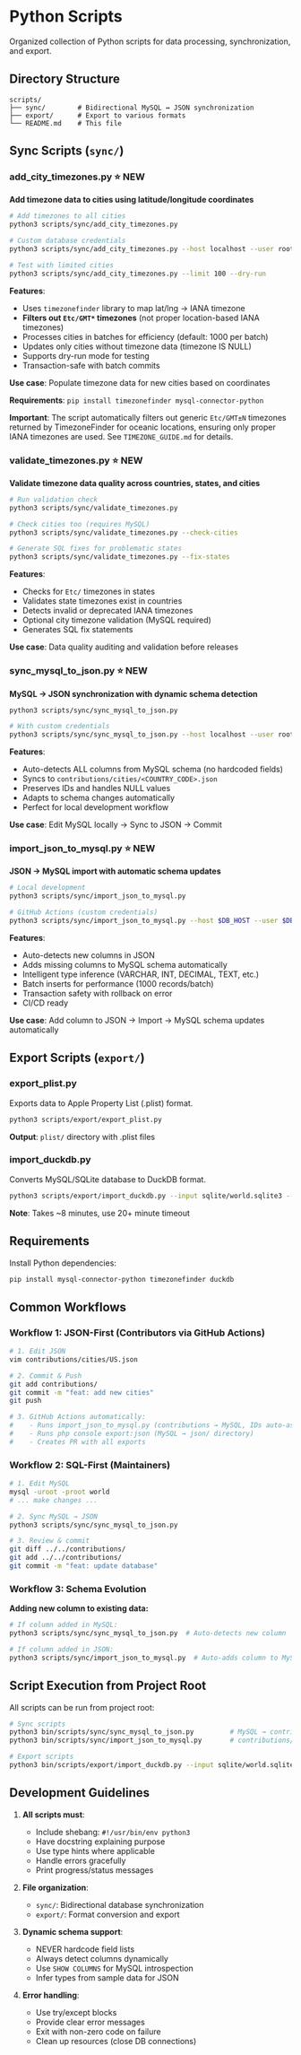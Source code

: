# Python Scripts

Organized collection of Python scripts for data processing, synchronization, and export.

## Directory Structure

```
scripts/
├── sync/        # Bidirectional MySQL ↔ JSON synchronization
├── export/      # Export to various formats
└── README.md    # This file
```

## Sync Scripts (`sync/`)

### add_city_timezones.py ⭐ NEW
**Add timezone data to cities using latitude/longitude coordinates**

```bash
# Add timezones to all cities
python3 scripts/sync/add_city_timezones.py

# Custom database credentials
python3 scripts/sync/add_city_timezones.py --host localhost --user root --password root

# Test with limited cities
python3 scripts/sync/add_city_timezones.py --limit 100 --dry-run
```

**Features**:
- Uses `timezonefinder` library to map lat/lng → IANA timezone
- **Filters out `Etc/GMT*` timezones** (not proper location-based IANA timezones)
- Processes cities in batches for efficiency (default: 1000 per batch)
- Updates only cities without timezone data (timezone IS NULL)
- Supports dry-run mode for testing
- Transaction-safe with batch commits

**Use case**: Populate timezone data for new cities based on coordinates

**Requirements**: `pip install timezonefinder mysql-connector-python`

**Important**: The script automatically filters out generic `Etc/GMT±N` timezones returned by TimezoneFinder for oceanic locations, ensuring only proper IANA timezones are used. See `TIMEZONE_GUIDE.md` for details.

### validate_timezones.py ⭐ NEW
**Validate timezone data quality across countries, states, and cities**

```bash
# Run validation check
python3 scripts/sync/validate_timezones.py

# Check cities too (requires MySQL)
python3 scripts/sync/validate_timezones.py --check-cities

# Generate SQL fixes for problematic states
python3 scripts/sync/validate_timezones.py --fix-states
```

**Features**:
- Checks for `Etc/` timezones in states
- Validates state timezones exist in countries
- Detects invalid or deprecated IANA timezones
- Optional city timezone validation (MySQL required)
- Generates SQL fix statements

**Use case**: Data quality auditing and validation before releases

### sync_mysql_to_json.py ⭐ NEW
**MySQL → JSON synchronization with dynamic schema detection**

```bash
python3 scripts/sync/sync_mysql_to_json.py

# With custom credentials
python3 scripts/sync/sync_mysql_to_json.py --host localhost --user root --password root
```

**Features**:
- Auto-detects ALL columns from MySQL schema (no hardcoded fields)
- Syncs to `contributions/cities/<COUNTRY_CODE>.json`
- Preserves IDs and handles NULL values
- Adapts to schema changes automatically
- Perfect for local development workflow

**Use case**: Edit MySQL locally → Sync to JSON → Commit

### import_json_to_mysql.py ⭐ NEW
**JSON → MySQL import with automatic schema updates**

```bash
# Local development
python3 scripts/sync/import_json_to_mysql.py

# GitHub Actions (custom credentials)
python3 scripts/sync/import_json_to_mysql.py --host $DB_HOST --user $DB_USER --password $DB_PASSWORD
```

**Features**:
- Auto-detects new columns in JSON
- Adds missing columns to MySQL schema automatically
- Intelligent type inference (VARCHAR, INT, DECIMAL, TEXT, etc.)
- Batch inserts for performance (1000 records/batch)
- Transaction safety with rollback on error
- CI/CD ready

**Use case**: Add column to JSON → Import → MySQL schema updates automatically


## Export Scripts (`export/`)

### export_plist.py
Exports data to Apple Property List (.plist) format.

```bash
python3 scripts/export/export_plist.py
```

**Output**: `plist/` directory with .plist files

### import_duckdb.py
Converts MySQL/SQLite database to DuckDB format.

```bash
python3 scripts/export/import_duckdb.py --input sqlite/world.sqlite3 --output duckdb/world.db
```

**Note**: Takes ~8 minutes, use 20+ minute timeout

## Requirements

Install Python dependencies:

```bash
pip install mysql-connector-python timezonefinder duckdb
```

## Common Workflows

### Workflow 1: JSON-First (Contributors via GitHub Actions)
```bash
# 1. Edit JSON
vim contributions/cities/US.json

# 2. Commit & Push
git add contributions/
git commit -m "feat: add new cities"
git push

# 3. GitHub Actions automatically:
#    - Runs import_json_to_mysql.py (contributions → MySQL, IDs auto-assigned)
#    - Runs php console export:json (MySQL → json/ directory)
#    - Creates PR with all exports
```

### Workflow 2: SQL-First (Maintainers)
```bash
# 1. Edit MySQL
mysql -uroot -proot world
# ... make changes ...

# 2. Sync MySQL → JSON
python3 scripts/sync/sync_mysql_to_json.py

# 3. Review & commit
git diff ../../contributions/
git add ../../contributions/
git commit -m "feat: update database"
```

### Workflow 3: Schema Evolution
**Adding new column to existing data:**

```bash
# If column added in MySQL:
python3 scripts/sync/sync_mysql_to_json.py  # Auto-detects new column

# If column added in JSON:
python3 scripts/sync/import_json_to_mysql.py  # Auto-adds column to MySQL
```

## Script Execution from Project Root

All scripts can be run from project root:

```bash
# Sync scripts
python3 bin/scripts/sync/sync_mysql_to_json.py         # MySQL → contributions/
python3 bin/scripts/sync/import_json_to_mysql.py       # contributions/ → MySQL

# Export scripts
python3 bin/scripts/export/import_duckdb.py --input sqlite/world.sqlite3 --output duckdb/world.db
```

## Development Guidelines

1. **All scripts must**:
   - Include shebang: `#!/usr/bin/env python3`
   - Have docstring explaining purpose
   - Use type hints where applicable
   - Handle errors gracefully
   - Print progress/status messages

2. **File organization**:
   - `sync/`: Bidirectional database synchronization
   - `export/`: Format conversion and export

3. **Dynamic schema support**:
   - NEVER hardcode field lists
   - Always detect columns dynamically
   - Use `SHOW COLUMNS` for MySQL introspection
   - Infer types from sample data for JSON

4. **Error handling**:
   - Use try/except blocks
   - Provide clear error messages
   - Exit with non-zero code on failure
   - Clean up resources (close DB connections)
